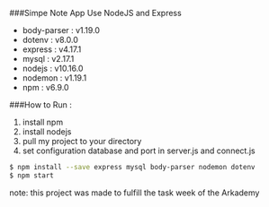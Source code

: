 ###Simpe Note App
Use NodeJS and Express

- body-parser : v1.19.0
- dotenv      : v8.0.0
- express     : v4.17.1
- mysql       : v2.17.1
- nodejs      : v10.16.0
- nodemon     : v1.19.1
- npm         : v6.9.0

###How to Run :

1. install npm
2. install nodejs
3. pull my project to your directory
4. set configuration database and port in server.js and connect.js

```sh
$ npm install --save express mysql body-parser nodemon dotenv
$ npm start
```

note: this project was made to fulfill the task week of the Arkademy